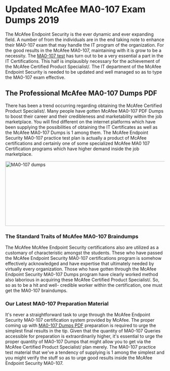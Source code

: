 <h1><strong>Updated McAfee MA0-107 Exam Dumps 2019</strong></h1>
<p>The McAfee Endpoint Security is the ever dynamic and ever expanding field. A number of from the individuals are in the end taking note to enhance their MA0-107 exam that may handle the IT program of the organization. For the good results in the McAfee MA0-107, maintaining with it is grow to be a necessity. The <a href="https://www.securedumps.com/MA0-107-cheat-sheet.html">MA0-107 test</a> has turn out to be a very essential a part in the IT Certifications. This half is implausibly necessary for the achievement of the McAfee Certified Product Specialist/. The IT department of the McAfee Endpoint Security is needed to be updated and well managed so as to type the MA0-107 exam effective.</p>
<h2><strong>The Professional McAfee MA0-107 Dumps PDF</strong></h2>
<p>There has been a trend occurring regarding obtaining the McAfee Certified Product Specialist/. Many people have gotten McAfee MA0-107 PDF Dumps to boost their career and their credibleness and marketability within the job marketplace. You will find different on the internet platforms which have been supplying the possibilities of obtaining the IT Certificates as well as the McAfee MA0-107 Dumps is 1 among them. The McAfee Endpoint Security MA0-107 practice test plan is actually a product of McAfee certifications and certainly one of some specialized McAfee MA0 107 Certification programs which have higher demand inside the job marketplace.</p>
<p><a href="https://www.securedumps.com/MA0-107-cheat-sheet.html"><img src="https://i.imgur.com/LkNlujf.jpg" alt="MA0-107 dumps" width="550" height="204" /></a></p>
<h3><strong>The Standard Traits of McAfee MA0-107 Braindumps</strong></h3>
<p>The McAfee McAfee Endpoint Security certifications also are utilized as a customary of characteristic amongst the students. These who have passed the McAfee Endpoint Security MA0-107 certifications program is somehow effectively acknowledged and have expertise that ultimately needed by virtually every organization. Those who have gotten through the McAfee Endpoint Security MA0-107 Dumps program have clearly worked method also laborious in acquiring these McAfee Certified Product Specialist/. So, so as to be a hit and well- credible worker within the certification, one must get the MA0-107 braindumps.</p>
<h3><strong>Our Latest MA0-107 Preparation Material</strong></h3>
<p>It's never a straightforward task to urge through the McAfee Endpoint Security MA0-107 certification system provided by McAfee. The proper coming up with <a href="https://www.securedumps.com/MA0-107-cheat-sheet.html">MA0-107 Dumps PDF</a> preparation is required to urge the simplest final results in the tip. Given that the quantity of MA0-107 Queries accessible for preparation is extraordinarily higher, it's essential to urge the proper quantity of MA0-107 Dumps that might allow you to get via the McAfee Certified Product Specialist/ plan merely. The MA0-107 practice test material that we've a tendency of supplying is 1 among the simplest and you might verify the stuff so as to urge good results inside the McAfee Endpoint Security MA0-107.</p>
